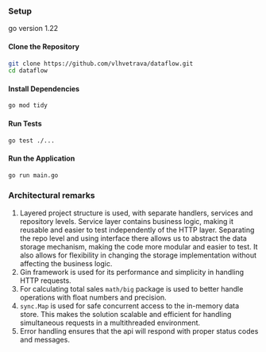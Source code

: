 ### Setup
go version 1.22
#### Clone the Repository
```bash
git clone https://github.com/vlhvetrava/dataflow.git
cd dataflow
```
#### Install Dependencies
```bash
go mod tidy
```
#### Run Tests
```bash
go test ./...
```
#### Run the Application
```bash
go run main.go
```

### Architectural remarks
1. Layered project structure is used, with separate handlers, services and repository levels.
Service layer contains business logic, making it reusable and easier to test independently of the HTTP layer.
Separating the repo level and using interface there allows us to abstract the data storage mechanism, 
making the code more modular and easier to test. It also allows for flexibility in changing the storage implementation 
without affecting the business logic.
2. Gin framework is used for its performance and simplicity in handling HTTP requests.
3. For calculating total sales `math/big` package is used to better handle operations with float numbers and precision.
4. `sync.Map` is used for safe concurrent access to the in-memory data store. This makes the solution scalable and efficient 
for handling simultaneous requests in a multithreaded environment.
5. Error handling ensures that the api will respond with proper status codes and messages.
